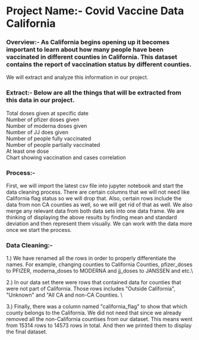 # Project Name:- Covid Vaccine Data California 

### Overview:- As California begins opening up it becomes important to learn about how many people have been vaccinated in different counties in California. This dataset contains the report of vaccination status by different counties.
We will extract and analyze this information in our project. 

### Extract:- Below are all the things that will be extracted from this data in our project. 
Total doses given at specific date \
Number of pfizer doses given \
Number of moderna doses given \
Number of JJ does given \
Number of people fully vaccinated \
Number of people partially vaccinated \
At least one dose \
Chart showing vaccination and cases correlation 

### Process:-
First, we will import the latest csv file into jupyter notebook and start the data cleaning process.
There are certain columns that we will not need like California flag status so we will drop that. Also, certain rows include the data from non CA counties as well, 
so we will get rid of that as well. We also merge any relevant data from both data sets into one data frame. We are thinking of displaying the above 
results by finding mean and standard deviation and then represent them visually. We can work with the data more once we start the process. 

### Data Cleaning:-
1.) We have renamed all the rows in order to properly differentiate the names. For example, changing counties to California Counties, pfizer_doses to PFIZER, moderna_doses to MODERNA and jj_doses to JANSSEN and etc.\

2.) In our data set there were rows that contained data for counties that were not part of California. Those rows includes "Outside California", "Unknown" and "All CA and non-CA Counties. \

3.) Finally, there was a column named "california_flag" to show that which county belongs to the California. We did not need that since we already removed all the non-California countises from our dataset. This means went from 15314 rows to 14573 rows in total. And then we printed them to display the final dataset. 


